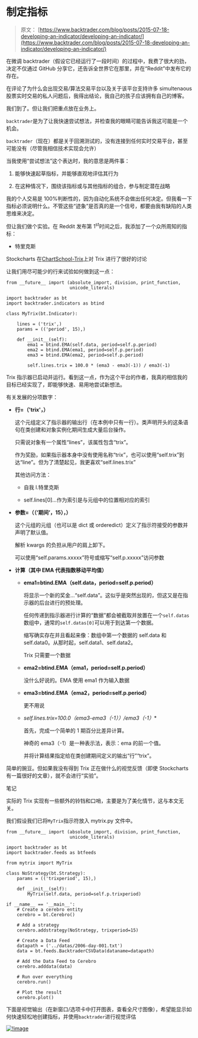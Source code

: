 # 制定指标

> 原文： [https://www.backtrader.com/blog/posts/2015-07-18-developing-an-indicator/developing-an-indicator/](https://www.backtrader.com/blog/posts/2015-07-18-developing-an-indicator/developing-an-indicator/)

在微调 backtrader（假设它已经运行了一段时间）的过程中，我费了很大的劲，决定不仅通过 GitHub 分享它，还告诉全世界它在那里，并在“Reddit”中发布它的存在。

在评论了为什么会出现交易/算法交易平台以及关于该平台支持许多 simultenaous 股票实时交易的私人问题后，我得出结论，我自己的孩子应该拥有自己的博客。

我们到了。但让我们把重点放在业务上。

`backtrader`是为了让我快速尝试想法，并检查我的眼睛可能告诉我这可能是一个机会。

`backtrader`（现在）都是关于回溯测试的，没有连接到任何实时交易平台，甚至可能没有（尽管我相信技术实现会允许）

当我使用“尝试想法”这个表达时，我的意思是两件事：

1.  能够快速起草指标，并能够直观地评估其行为

2.  在这种情况下，围绕该指标或与其他指标的组合，参与制定潜在战略

我的个人交易是 100%判断性的，因为自动化系统不会做出任何决定。但我看一下指标必须说明什么。不管这些“迹象”是否真的是一个信号，都要由我有缺陷的人类思维来决定。

但让我们做个实验。在 Reddit 发布第 1<sup>st</sup>时间之后，我添加了一个众所周知的指标：

*   特里克斯

Stockcharts 在[ChartSchool-Trix](http://stockcharts.com/school/doku.php?id=chart_school:technical_indicators:trix)上对 Trix 进行了很好的讨论

让我们用尽可能少的行来试验如何做到这一点：

```
from __future__ import (absolute_import, division, print_function,
                        unicode_literals)

import backtrader as bt
import backtrader.indicators as btind

class MyTrix(bt.Indicator):

    lines = ('trix',)
    params = (('period', 15),)

    def __init__(self):
        ema1 = btind.EMA(self.data, period=self.p.period)
        ema2 = btind.EMA(ema1, period=self.p.period)
        ema3 = btind.EMA(ema2, period=self.p.period)

        self.lines.trix = 100.0 * (ema3 - ema3(-1)) / ema3(-1) 
```

Trix 指示器已启动并运行。看到这一点，作为这个平台的作者，我真的相信我的目标已经实现了，即能够快速、易用地尝试新想法。

有关发展的分项数字：

*   **行=（'trix'，）**

    这个元组定义了指示器的输出行（在本例中只有一行）。类声明开头的这条语句在类创建和对象实例化期间生成大量后台操作。

    只需说对象有一个属性“lines”，该属性包含“trix”。

    作为奖励，如果指示器本身中没有使用名称“trix”，也可以使用“self.trix”到达“line”。但为了清楚起见，我更喜欢“self.lines.trix”

    其他访问方法：

    *   自我 l.特里克斯

    *   self.lines[0]…作为索引是与元组中的位置相对应的索引

*   **参数=（（‘期间’，15），）**

    这个元组的元组（也可以是 dict 或 orderedict）定义了指示符接受的参数并声明了默认值。

    解析 kwargs 的负担从用户的肩上卸下。

    可以使用“self.params.xxxxx”符号或缩写“self.p.xxxxx”访问参数

*   **计算（其中 EMA 代表指数移动平均值）**

    *   **ema1=btind.EMA（self.data，period=self.p.period）**

        将显示一个新的奖金…“self.data”。这似乎是突然出现的，但这又是在指示器的后台进行的预处理。

        任何传递到指示器进行计算的“数据”都会被截取并放置在一个`self.datas`数组中，通常的`self.datas[0]`可以用于到达第一个数据。

        缩写确实存在并且看起来像：数组中第一个数据的 self.data 和 self.data0。从那时起，self.data1、self.data2。

        Trix 只需要一个数据

    *   **ema2=btind.EMA（ema1，period=self.p.period）**

        没什么好说的。EMA 使用 ema1 作为输入数据

    *   **ema3=btind.EMA（ema2，period=self.p.period）**

        更不用说

    *   **self.lines.trix=100.0*（ema3-ema3（-1））/ema3（-1）**

        首先，完成一个简单的 1 期百分比差异计算。

        神奇的 ema3（-1）是一种表示法，表示：ema 的前一个值。

        并将计算结果指定给在类创建期间定义的输出“行”“trix”。

简单的豌豆。但如果我没有得到 Trix 正在做什么的视觉反馈（即使 Stockcharts 有一篇很好的文章），就不会进行“实验”。

笔记

实际的 Trix 实现有一些额外的铃铛和口哨，主要是为了美化情节，这与本文无关。

我们假设我们已将`MyTrix`指示符放入 mytrix.py 文件中。

```
from __future__ import (absolute_import, division, print_function,
                        unicode_literals)

import backtrader as bt
import backtrader.feeds as btfeeds

from mytrix import MyTrix

class NoStrategy(bt.Strategy):
    params = (('trixperiod', 15),)

    def __init__(self):
        MyTrix(self.data, period=self.p.trixperiod)

if __name__ == '__main__':
    # Create a cerebro entity
    cerebro = bt.Cerebro()

    # Add a strategy
    cerebro.addstrategy(NoStrategy, trixperiod=15)

    # Create a Data Feed
    datapath = ('../datas/2006-day-001.txt')
    data = bt.feeds.BacktraderCSVData(dataname=datapath)

    # Add the Data Feed to Cerebro
    cerebro.adddata(data)

    # Run over everything
    cerebro.run()

    # Plot the result
    cerebro.plot() 
```

下面是视觉输出（在新窗口/选项卡中打开图表，查看全尺寸图像），希望能显示如何快速轻松地创建指标，并使用`backtrader`进行视觉评估

[![!image](../Images/e5e5453fa22990a6e31f575b2359589d.png)](../trix.png)